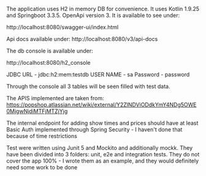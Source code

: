 The application uses H2 in memory DB for convenience.
It uses Kotlin 1.9.25 and Springboot 3.3.5.
OpenApi version 3.
It is available to see under:

http://localhost:8080/swagger-ui/index.html

Api docs available under:
http://localhost:8080/v3/api-docs

The db console is available under:

http://localhost:8080/h2_console

JDBC URL - jdbc:h2:mem:testdb
USER NAME - sa
Password - password

Through the console all 3 tables will be seen filled with test data.

The APIS implemented are taken from:
https://popshop.atlassian.net/wiki/external/Y2ZlNDViODdkYmY4NDg5OWE0MjgwNjdiMTFjMTZjYjg

The internal endpoint for adding show times and prices should have at least Basic Auth implemented through Spring
Security - I haven't done that because of time restrictions

Test were written using Junit 5 and Mockito and additionally mockk. They have been divided into 3 folders: unit, e2e and
integration tests. They do not cover the app 100% - I wrote them as an example, and they would definitely need some work
to be done